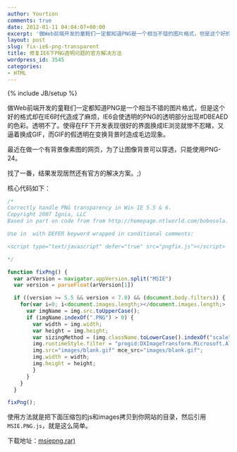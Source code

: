 ```yaml
---
author: Yourtion
comments: true
date: 2012-01-11 04:04:07+00:00
excerpt: '做Web前端开发的童鞋们一定都知道PNG是一个相当不错的图片格式，但是这个好的格式却在IE6时代造成了麻烦，IE6会使透明的PNG的透明部分出现#DBEAED的色彩。透明不了。使得在FF下开发表现很好的界面换成IE浏览就惨不忍睹，又逼着换成GIF，而GIF的假透明在变换背景时造成毛边现象。'
layout: post
slug: fix-ie6-png-transparent
title: 修复IE6下PNG透明问题的官方解决方法
wordpress_id: 3545
categories:
- HTML
---
```

{% include JB/setup %}

做Web前端开发的童鞋们一定都知道PNG是一个相当不错的图片格式，但是这个好的格式却在IE6时代造成了麻烦，IE6会使透明的PNG的透明部分出现#DBEAED的色彩。透明不了。使得在FF下开发表现很好的界面换成IE浏览就惨不忍睹，又逼着换成GIF，而GIF的假透明在变换背景时造成毛边现象。

最近在做一个有背景像素图的网页，为了让图像背景可以穿透，只能使用PNG-24。

找了一番，结果发现居然还有官方的解决方案。;)

核心代码如下：

```javascript
/* 
Correctly handle PNG transparency in Win IE 5.5 & 6. 
Copyright 2007 Ignia, LLC 
Based in part on code from from http://homepage.ntlworld.com/bobosola. 

Use in  with DEFER keyword wrapped in conditional comments: 

<script type="text/javascript" defer="true" src="pngfix.js"></script> 

*/ 

function fixPng() { 
  var arVersion = navigator.appVersion.split("MSIE") 
  var version = parseFloat(arVersion[1]) 

  if ((version >= 5.5 && version < 7.0) && (document.body.filters)) { 
    for(var i=0; i<document.images.length;></document.images.length;>      var img = document.images[i]; 
      var imgName = img.src.toUpperCase(); 
      if (imgName.indexOf(".PNG") > 0) { 
        var width = img.width; 
        var height = img.height; 
        var sizingMethod = (img.className.toLowerCase().indexOf("scale") >= 0)? "scale" : "image"; 
        img.runtimeStyle.filter = "progid:DXImageTransform.Microsoft.AlphaImageLoader(src='" + img.src.replace('%23', '%2523').replace("'", "%27") + "', sizingMethod='" + sizingMethod + "')"; 
        img.src="images/blank.gif" mce_src="images/blank.gif"; 
        img.width = width; 
        img.height = height; 
        } 
      } 
    } 
  } 

fixPng();
```

使用方法就是把下面压缩包的js和images拷贝到你网站的目录，然后引用```MSIE.PNG.js```，就是这么简单。

下载地址：[msiepng.rar)](http://dl.dbank.com/c0yqm9kbbc)
